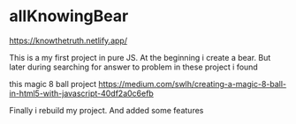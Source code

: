 # allKnowingBear

https://knowthetruth.netlify.app/

This is a my first project in pure JS. At the beginning i create a bear. But later during searching for answer to problem in these project i found

this magic 8 ball project https://medium.com/swlh/creating-a-magic-8-ball-in-html5-with-javascript-40df2a0c6efb

Finally i rebuild my project. And added some features
